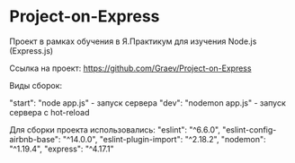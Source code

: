 # Project-on-Express
Проект в рамках обучения в Я.Практикум для изучения Node.js (Express.js)

Ссылка на проект: https://github.com/Graev/Project-on-Express

Виды сборок:

"start": "node app.js" - запуск сервера
"dev": "nodemon app.js" - запуск сервера с hot-reload

Для сборки проекта использовались: 
    "eslint": "^6.6.0",
    "eslint-config-airbnb-base": "^14.0.0",
    "eslint-plugin-import": "^2.18.2",
    "nodemon": "^1.19.4",
    "express": "^4.17.1"
